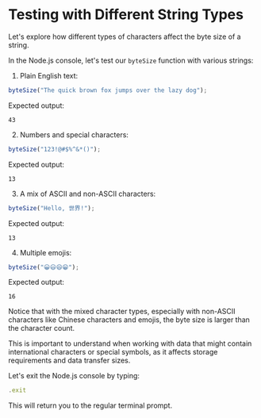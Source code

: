 # Testing with Different String Types

Let's explore how different types of characters affect the byte size of a string.

In the Node.js console, let's test our `byteSize` function with various strings:

1. Plain English text:

```javascript
byteSize("The quick brown fox jumps over the lazy dog");
```

Expected output:

```
43
```

2. Numbers and special characters:

```javascript
byteSize("123!@#$%^&*()");
```

Expected output:

```
13
```

3. A mix of ASCII and non-ASCII characters:

```javascript
byteSize("Hello, 世界!");
```

Expected output:

```
13
```

4. Multiple emojis:

```javascript
byteSize("😀😃😄😁");
```

Expected output:

```
16
```

Notice that with the mixed character types, especially with non-ASCII characters like Chinese characters and emojis, the byte size is larger than the character count.

This is important to understand when working with data that might contain international characters or special symbols, as it affects storage requirements and data transfer sizes.

Let's exit the Node.js console by typing:

```javascript
.exit
```

This will return you to the regular terminal prompt.
